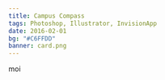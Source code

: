 ```yaml
---
title: Campus Compass
tags: Photoshop, Illustrator, InvisionApp
date: 2016-02-01
bg: "#C6FFDD"
banner: card.png
---
```


moi
